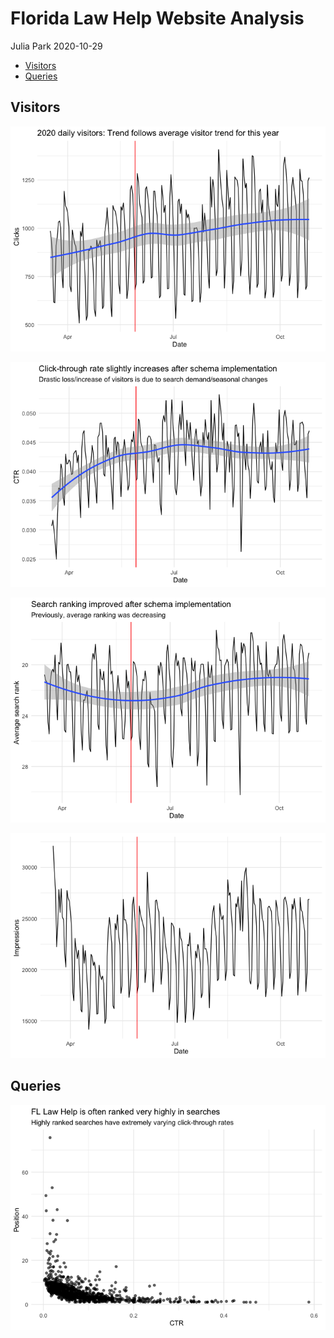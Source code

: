 Florida Law Help Website Analysis
================
Julia Park
2020-10-29

  - [Visitors](#visitors)
  - [Queries](#queries)

## Visitors

![](Florida_Law_Help_files/figure-gfm/unnamed-chunk-2-1.png)<!-- -->

![](Florida_Law_Help_files/figure-gfm/unnamed-chunk-3-1.png)<!-- -->

![](Florida_Law_Help_files/figure-gfm/unnamed-chunk-4-1.png)<!-- -->

![](Florida_Law_Help_files/figure-gfm/unnamed-chunk-5-1.png)<!-- -->

## Queries

![](Florida_Law_Help_files/figure-gfm/unnamed-chunk-6-1.png)<!-- -->

